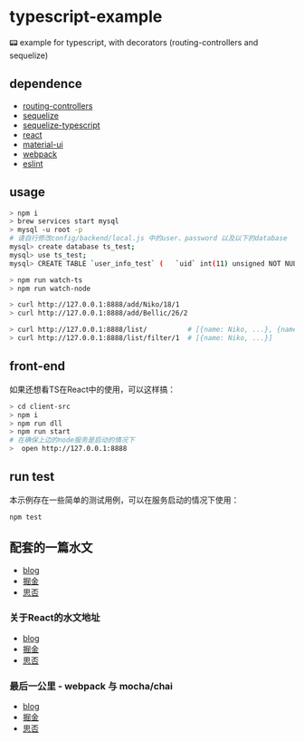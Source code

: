 # typescript-example
:pager: example for typescript, with decorators (routing-controllers and sequelize)

## dependence

- [routing-controllers](https://github.com/typestack/routing-controllers)
- [sequelize](https://github.com/sequelize/sequelize)
- [sequelize-typescript](https://github.com/RobinBuschmann/sequelize-typescript)
- [react](https://github.com/facebook/react)
- [material-ui](https://github.com/mui-org/material-ui)
- [webpack](https://github.com/webpack/webpack)
- [eslint](https://github.com/webpack/webpack)

## usage

```bash
> npm i
> brew services start mysql
> mysql -u root -p
# 请自行修改config/backend/local.js 中的user、password 以及以下的database
mysql> create database ts_test;
mysql> use ts_test;
mysql> CREATE TABLE `user_info_test` (   `uid` int(11) unsigned NOT NULL AUTO_INCREMENT,   `name` varchar(11) NOT NULL,   `age` int(3) DEFAULT '0',   `gender` int(1) NOT NULL,   PRIMARY KEY (`uid`) ) ENGINE=InnoDB DEFAULT CHARSET=utf8;

> npm run watch-ts
> npm run watch-node

> curl http://127.0.0.1:8888/add/Niko/18/1
> curl http://127.0.0.1:8888/add/Bellic/26/2

> curl http://127.0.0.1:8888/list/          # [{name: Niko, ...}, {name: Bellic, ...}]
> curl http://127.0.0.1:8888/list/filter/1  # [{name: Niko, ...}]
```

## front-end

如果还想看TS在React中的使用，可以这样搞：
```bash
> cd client-src
> npm i
> npm run dll
> npm run start
# 在确保上边的node服务是启动的情况下
>  open http://127.0.0.1:8888
```

## run test

本示例存在一些简单的测试用例，可以在服务启动的情况下使用：
```bash
npm test
```

## 配套的一篇水文

- [blog](https://blog.jiasm.org/2018/07/21/TypeScript%E5%9C%A8node%E9%A1%B9%E7%9B%AE%E4%B8%AD%E7%9A%84%E5%AE%9E%E8%B7%B5/)
- [掘金](https://juejin.im/post/5b5413755188251aab713d14)
- [思否](https://segmentfault.com/a/1190000015719697)

### 关于React的水文地址

- [blog](https://blog.jiasm.org/2018/08/26/TypeScript%E5%9C%A8react%E9%A1%B9%E7%9B%AE%E4%B8%AD%E7%9A%84%E5%AE%9E%E8%B7%B5/)
- [掘金](https://juejin.im/post/5b83a02ff265da43737e9a27)
- [思否](https://segmentfault.com/a/1190000016163937)

### 最后一公里 - webpack 与 mocha/chai

- [blog](https://blog.jiasm.org/2018/09/03/%E4%BD%BF%E7%94%A8-TypeScript-%E6%94%B9%E9%80%A0%E6%9E%84%E5%BB%BA%E5%B7%A5%E5%85%B7%E5%8F%8A%E6%B5%8B%E8%AF%95%E7%94%A8%E4%BE%8B/)
- [掘金](https://juejin.im/post/5b8ca576e51d4538e6334bcd)
- [思否](https://segmentfault.com/a/1190000016247815)